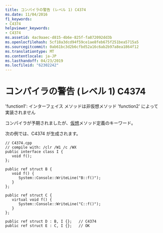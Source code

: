 ```yaml
---
title: コンパイラの警告 (レベル 1) C4374
ms.date: 11/04/2016
f1_keywords:
- C4374
helpviewer_keywords:
- C4374
ms.assetid: 4ac9aaec-d815-4b6e-825f-fa872092dd3b
ms.openlocfilehash: 5cf18a3dcd94f59ce1ae8feb675f251bea5715a5
ms.sourcegitcommit: 0ab61bc3d2b6cfbd52a16c6ab2b97a8ea1864f12
ms.translationtype: MT
ms.contentlocale: ja-JP
ms.lasthandoff: 04/23/2019
ms.locfileid: "62302242"
---
```

# <a name="compiler-warning-level-1-c4374"></a>コンパイラの警告 (レベル 1) C4374

'function1': インターフェイス メソッドは非仮想メソッド 'function2' によって実装されません

コンパイラが予期されましたが、[仮想](../../cpp/virtual-specifier.md)メソッド定義のキーワード。

次の例では、C4374 が生成されます。

```
// C4374.cpp
// compile with: /clr /W1 /c /WX
public interface class I {
   void f();
};

public ref struct B {
   void f() {
      System::Console::WriteLine("B::f()");
   }
};

public ref struct C {
   virtual void f() {
      System::Console::WriteLine("C::f()");
   }
};

public ref struct D : B, I {};   // C4374
public ref struct E : C, I {};   // OK
```